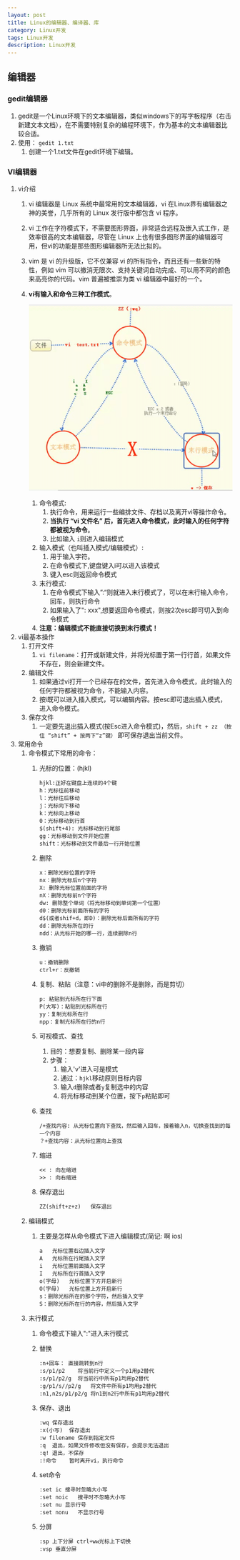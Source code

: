```yaml
---
layout: post
title: Linux的编辑器、编译器、库
category: Linux开发
tags: Linux开发
description: Linux开发
---
```


## 编辑器      

### gedit编辑器
1. gedit是一个Linux环境下的文本编辑器，类似windows下的写字板程序（右击新建文本文档），在不需要特别复杂的编程环境下，作为基本的文本编辑器比较合适。
2. 使用： `gedit 1.txt`
    1. 创建一个1.txt文件在gedit环境下编辑。
    
### VI编辑器
1. vi介绍
    1. vi 编辑器是 Linux 系统中最常用的文本编辑器，vi 在Linux界有编辑器之神的美誉，几乎所有的 Linux 发行版中都包含 vi 程序。
    2. vi 工作在字符模式下，不需要图形界面，非常适合远程及嵌入式工作，是效率很高的文本编辑器，尽管在 Linux 上也有很多图形界面的编辑器可用，但vi的功能是那些图形编辑器所无法比拟的。
    3. vim 是 vi 的升级版，它不仅兼容 vi 的所有指令，而且还有一些新的特性，例如 vim 可以撤消无限次、支持关键词自动完成、可以用不同的颜色来高亮你的代码。vim 普遍被推崇为类 vi 编辑器中最好的一个。
    4. **vi有输入和命令三种工作模式**。
        
        ![图4](https://raw.githubusercontent.com/zhoghua123/imgsBed/master/linux-03.png)
        
        1. 命令模式: 
            1. 执行命令，用来运行一些编排文件、存档以及离开vi等操作命令。
            2. **当执行 “vi 文件名” 后，首先进入命令模式，此时输入的任何字符都被视为命令**。
            3. 比如输入 `i`则进入编辑模式
        2. 输入模式（也叫插入模式/编辑模式）: 
            1. 用于输入字符。
            2. 在命令模式下,键盘键入i可以进入该模式
            3. 键入esc则返回命令模式
        3. 末行模式: 
            1. 在命令模式下输入”:“则就进入末行模式了，可以在末行输入命令，回车，则执行命令
            2. 如果输入了": xxx",想要返回命令模式，则按2次esc即可切入到命令模式
        4. **注意：编辑模式不能直接切换到末行模式！**
2. vi最基本操作
    1. 打开文件
        1. `vi filename`：打开或新建文件，并将光标置于第一行行首，如果文件不存在，则会新建文件。
    2. 编辑文件
        1. 如果通过vi打开一个已经存在的文件，首先进入命令模式，此时输入的任何字符都被视为命令，不能输入内容。
        2. 按i既可以进入插入模式，可以编辑内容。按esc即可退出插入模式，进入命令模式。
    3. 保存文件
        1. 一定要先退出插入模式(按Esc进入命令模式)，然后，`shift + zz （按住 “shift” + 按两下“z”键）` 即可保存退出当前文件。
3. 常用命令
    1. 命令模式下常用的命令：
        1. 光标的位置：(hjkl)
            
            ```
            hjkl:正好在键盘上连续的4个键
            h：光标往前移动
            l：光标往后移动
            j：光标向下移动
            k：光标向上移动
            0：光标移动到行首
            $(shift+4): 光标移动到行尾部
            gg：光标移动到文件开始位置
            shift：光标移动到文件最后一行开始位置
            ```
        2. 删除
            
            ```
            x：删除光标位置的字符
            nx：删除光标后n个字符
            X: 删除光标位置前面的字符
            nX：删除光标前n个字符
            dw: 删除整个单词（将光标移动到单词第一个位置）
            d0：删除光标前面所有的字符
            d$(或者shif+d，即D)：删除光标后面所有的字符
            dd：删除光标所在的行
            ndd：从光标开始的哪一行，连续删除n行
            ``` 
        3. 撤销
            
            ```
            u：撤销删除
            ctrl+r：反撤销
            ```
        4. 复制、粘贴（注意：vi中的删除不是删除，而是剪切）
            
            ```
            p: 粘贴到光标所在行下面
            P(大写)：粘贴到光标所在行
            yy：复制光标所在行
            npp：复制光标所在行的n行
            ```
        5. 可视模式、查找
            1. 目的：想要复制、删除某一段内容
            2. 步骤：
                1. 输入'v'进入可是模式
                2. 通过：`hjkl`移动原则目标内容
                3. 输入`d`删除或者`y`复制选中的内容
                4. 将光标移动到某个位置，按下`p`粘贴即可
        6. 查找
            
            ```
            /+查找内容: 从光标位置向下查找，然后输入回车，接着输入n，切换查找到的每一个内容
            ？+查找内容：从光标位置向上查找
            ```
        7. 缩进
            
            ```
            << : 向左缩进
            >> : 向右缩进
            ```
        8. 保存退出
            
            ```
            ZZ(shift+z+z)	保存退出
            ```
    2. 编辑模式
        1. 主要是怎样从命令模式下进入编辑模式(简记: 啊 ios)
            
            ```
            a	光标位置右边插入文字
            A	光标所在行尾插入文字
            i	光标位置前面插入文字
            I	光标所在行首插入文字
            o(字母)	光标位置下方开启新行
            O(字母)	光标位置上方开启新行
            s：删除光标所在的那个字符，然后插入文字
            S：删除光标所在行的内容，然后插入文字
            ```
    3. 末行模式
        1. 命令模式下输入":"进入末行模式
        2. 替换
            
            ```
            :n+回车： 直接跳转到n行
            :s/p1/p2	将当前行中定义一个p1用p2替代
            :s/p1/p2/g	将当前行中所有p1均用p2替代
            :g/p1/s//p2/g	将文件中所有p1均用p2替代
            :n1,n2s/p1/p2/g	将n1到n2行中所有p1均用p2替代
            ```
        3. 保存、退出
            
            ```
            :wq	保存退出
            :x(小写)	保存退出
            :w filename 保存到指定文件
            :q	退出，如果文件修改但没有保存，会提示无法退出
            :q!	退出，不保存
            :!命令	暂时离开vi，执行命令
            ```
        4. set命令
            
            ```
            :set ic	搜寻时忽略大小写
            :set noic	搜寻时不忽略大小写
            :set nu	显示行号
            :set nonu	不显示行号
            ```
        5. 分屏
            
            ```
            :sp 上下分屏 ctrl+ww光标上下切换
            :vsp 垂直分屏
            ```


